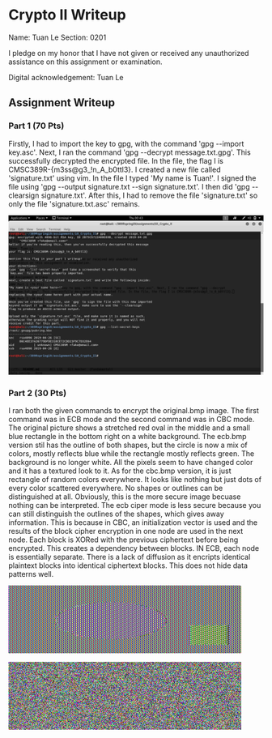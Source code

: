 # Crypto II Writeup

Name: Tuan Le
Section: 0201

I pledge on my honor that I have not given or received any unauthorized
assistance on this assignment or examination.

Digital acknowledgement: Tuan Le

## Assignment Writeup

### Part 1 (70 Pts)

Firstly, I had to import the key to gpg, with the command 'gpg --import key.asc'. Next, I ran the command 'gpg --decrypt
message.txt.gpg'. This successfully decrypted the encrypted file. In the file, the flag I is CMSC389R-{m3ss@g3_!n_A_b0ttl3}.
I created a new file called 'signature.txt' using vim. In the file I typed 'My name is Tuan!'. I signed the file using 'gpg --output
signature.txt --sign signature.txt'. I then did 'gpg --clearsign signature.txt'. After this, I had to remove the file 'signature.txt'
so only the file 'signature.txt.asc' remains. 

![](screenshot.png)


### Part 2 (30 Pts)
I ran both the given commands to encrypt the original.bmp image. The first command was in ECB mode and the second command was in CBC mode.
The original picture shows a stretched red oval in the middle and a small blue rectangle in the bottom right on a white background. The
ecb.bmp version stil has the outline of both shapes, but the circle is now a mix of colors, mostly reflects blue while the rectangle mostly reflects green. The background is no longer white. All the pixels seem to have changed color and it has a textured look to it. As for
the cbc.bmp version, it is just rectangle of random colors everywhere. It looks like nothing but just dots of every color scattered everywhere. No shapes or outlines can be distinguished at all. Obviously, this is the more secure image becuase nothing can be interpreted. The ecb ciper mode is less secure because you can still distinguish the outlines of the shapes, which gives away information. This is because in CBC, an initialization vector is used and the results of the block cipher encryption in one node are used in the next node. Each block is XORed with the previous ciphertext before being encrypted. This creates a dependency between blocks. IN ECB, each node is essentially separate. There is a lack of diffusion as it encripts identical plaintext blocks into identical ciphertext blocks. This does not hide data patterns well.

![](ecb.bmp)

![](cbc.bmp)
